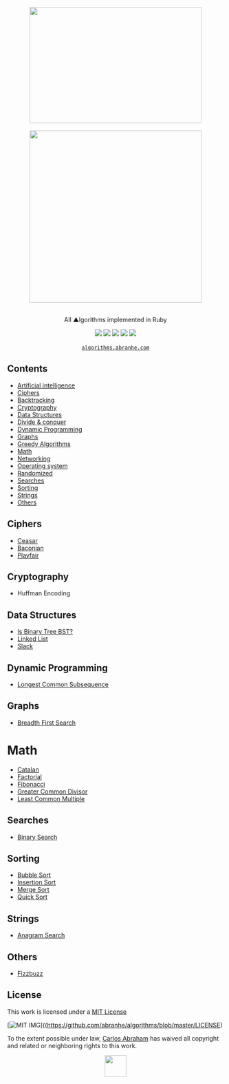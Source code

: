 <div align="center">
	<img width="400" height="270" src="http://konpa.github.io/devicon/devicon.git/icons/ruby/ruby-original.svg">
	<br>
	<br>
	<img src="https://cdn.abranhe.com/projects/algorithms/algorithms.svg" width="400px">
  <br>
	<br>
  <p>All ▲lgorithms implemented in Ruby</p>
	<a href="https://algorithms.abranhe.com"><img src="https://cdn.abranhe.com/projects/algorithms/badge.svg"></a>
	<a href="https://github.com/abranhe/algorithms/blob/master/LICENSE"><img src="https://img.shields.io/github/license/abranhe/algorithms.svg" /></a>
	<a href="https://cash.me/$abranhe"><img src="https://cdn.abraham.gq/badges/cash-me.svg"></a>
	<a href="https://www.patreon.com/abranhe"><img src="https://cdn.abraham.gq/badges/patreon.svg" /></a>
	<a href="https://paypal.me/abranhe/10"><img src="https://cdn.abraham.gq/badges/paypal.svg" /></a>
	<br>
	<br>
	<a href="https://algorithms.abranhe.com"><code>algorithms.abranhe.com</code></a>
</div>


## Contents

- [Artificial intelligence](#artificial-intelligence)
- [Ciphers](#ciphers)
- [Backtracking](#backtracking)
- [Cryptography](#cryptography)
- [Data Structures](#data-structures)
- [Divide & conquer](#divide-&-conquer)
- [Dynamic Programming](#dynamic-programming)
- [Graphs](#graphs)
- [Greedy Algorithms](#greedy-algorithms)
- [Math](#math)
- [Networking](#networking)
- [Operating system](#operating-system)
- [Randomized](#randomized)
- [Searches](#searches)
- [Sorting](#sorting)
- [Strings](#strings)
- [Others](#others)

<!-- ## Artificial Intelligence -->

## Ciphers
- [Ceasar](ciphers/caesar.rb)
- [Baconian](ciphers/baconian.rb)
- [Playfair](ciphers/playfair.rb)

<!-- ## Backtracking -->

## Cryptography

- Huffman Encoding

## Data Structures

- [Is Binary Tree BST?](data-structures/is_binary_tree_bst.rb)
- [Linked List](data-structures/linked_list.rb)
- [Slack](data-structures/slack.rb)

<!-- ## Divide & conquer -->

## Dynamic Programming

- [Longest Common Subsequence](dynamic-programming/longest_common_subsquence.rb)

## Graphs

- [Breadth First Search](graphs/bfs.rb)

<!-- ## Greedy -->

# Math

- [Catalan](math/catalan.rb)
- [Factorial](math/.rb)
- [Fibonacci](math/.rb)
- [Greater Common Divisor](math/gcd.rb)
- [Least Common Multiple](math/lcm.rb)

<!-- ## Networking -->

<!-- ## Operating system](#operating-system) -->

<!-- ## Randomized](#randomized) -->

## Searches

- [Binary Search](searches/binary_search.rb)

## Sorting

- [Bubble Sort](sorting/bubble_sort.rb)
- [Insertion Sort](sorting/insertion_sort.rb)
- [Merge Sort](sorting/merge_sort.rb)
- [Quick Sort](sorting/quick_sort.rb)

## Strings

- [Anagram Search](strings/anagram_search.rb)

## Others

- [Fizzbuzz](others/fizzbuzz.rb)


## License

This work is licensed under a [MIT License](https://github.com/abranhe/algorithms/blob/master/LICENSE)

[![MIT IMG](https://cdn.abraham.gq/projects/algorithms/mit-license.png)]((https://github.com/abranhe/algorithms/blob/master/LICENSE)

To the extent possible under law, [Carlos Abraham](https://go.abranhe.com/github) has waived all copyright and related or neighboring rights to this work.


<div align="center">
	<a href="https://github.com/abranhe/algorithms">
		<img src="https://cdn.abranhe.com/projects/algorithms/logo.svg" width="50px">
	</a>
  <br>
</div>
